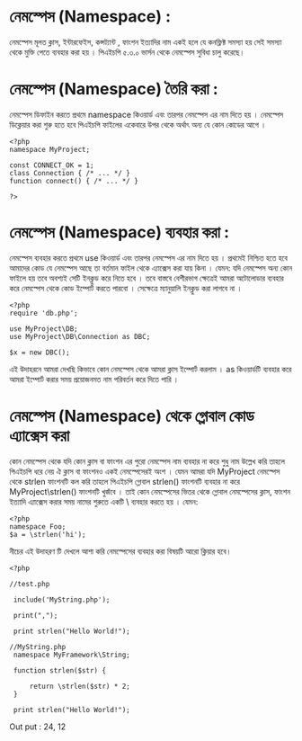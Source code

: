 # নেমস্পেস (Namespace) :

নেমস্পেস মূলত ক্লাস, ইন্টারফেইস, কন্সট্যান্ট , ফাংশন ইত্যাদির নাম  একই হলে যে কনফ্লিক্ট  সমস্যা  হয় সেই সমস্যা  থেকে  মুক্তি পেতে ব্যবহার করা  হয় । পিএইচপি ৫.৩.০ ভার্সন থেকে নেমস্পেস সুবিধা চালু করেছে।

# নেমস্পেস (Namespace) তৈরি করা :

নেমস্পেস  ডিফাইন করতে প্রথমে namespace কিওয়ার্ড এবং তারপর নেমস্পেস  এর নাম দিতে হয় । নেমস্পেস  ডিক্লেয়ার করা শুরু হতে হবে পিএইচপি ফাইলের একেবারে উপর থেকে অর্থাৎ অন্য যে কোন কোডের আগে ।

```
<?php
namespace MyProject;

const CONNECT_OK = 1;
class Connection { /* ... */ }
function connect() { /* ... */ }

?>
```
# নেমস্পেস (Namespace)  ব্যবহার করা :

 নেমস্পেস ব্যবহার করতে প্রথমে use কিওয়ার্ড এবং তারপর নেমস্পেস এর নাম দিতে হয় । প্রথমেই নিশ্চিত হতে হবে আমাদের কোড যে নেমস্পেস আছে তা বর্তমান ফাইল থেকে এ্যাক্সেস করা যায় কিনা । যেমন: যদি নেমস্পেস অন্য কোন ফাইলে হয় তবে অবশ্যই সেটি ইনক্লুড করে নিতে হবে । তবে বাস্তবে বেশীরভাগ ক্ষেত্রেই আমরা অটোলোডার ব্যবহার করে নেমস্পেস থেকে কোড ইম্পোর্ট করতে পারবো । সেক্ষেত্রে ম্যানুয়ালি ইনক্লুড করা লাগবে না ।

```
<?php 
require 'db.php'; 

use MyProject\DB; 
use MyProject\DB\Connection as DBC; 

$x = new DBC(); 

```
এই উদাহরনে আমরা দেখছি কিভাবে কোন নেমস্পেস থেকে আমরা ক্লাস ইম্পোর্ট করলাম । as কিওয়ার্ডটি ব্যবহার করে আমরা ইম্পোর্ট করার সময় প্রয়োজনমত নাম পরিবর্তন করে দিতে পারি ।

# নেমস্পেস (Namespace) থেকে গ্লোবাল কোড এ্যাক্সেস করা

 কোন নেমস্পেস থেকে যদি কোন ক্লাস বা ফাংশন এর পুরো নেমস্পেস নাম ব্যবহার না করে শুধু নাম উল্লেখ করি তাহলে পিএইচপি ধরে নেয় ঐ ক্লাস বা ফাংশনও একই নেমস্পেসেরই অংশ । যেমন আমরা যদি MyProject নেমস্পেস থেকে strlen ফাংশনটি কল করি তাহলে পিএইচপি গ্লোবাল strlen() ফাংশনটি ব্যবহার না করে MyProject\strlen() ফাংশনটি খুজঁবে । তাই কোন নেমস্পেসের ভিতর থেকে গ্লোবাল নেমস্পেসের ক্লাস, ফাংশন ইত্যাদি এ্যাক্সেস করার সময় নামের শুরুতে একটি \ ব্যবহার করতে হয় । যেমন:
```
<?php
namespace Foo;
$a = \strlen('hi');

```
নীচের এই  উদাহরণ টি দেখলে আশা করি নেমস্পেসের ব্যবহার  করা বিষয়টি আরো ক্লিয়ার হবে।

```
<?php

//test.php

 include('MyString.php');
 
 print(",");
 
 print strlen("Hello World!");

//MyString.php
 namespace MyFramework\String;
 
 function strlen($str) {
     
     return \strlen($str) * 2;
 }
 
 print strlen("Hello World!");

```

Out put :  24, 12
